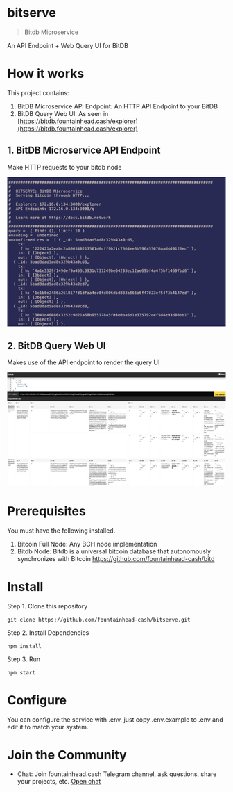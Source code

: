 # bitserve

> Bitdb Microservice

An API Endpoint + Web Query UI for BitDB


# How it works

This project contains:

1. BitDB Microservice API Endpoint: An HTTP API Endpoint to your BitDB
2. BitDB Query Web UI: As seen in [https://bitdb.fountainhead.cash/explorer](https://bitdb.fountainhead.cash/explorer)

## 1. BitDB Microservice API Endpoint

Make HTTP requests to your bitdb node

![api](public/api.png)

## 2. BitDB Query Web UI

Makes use of the API endpoint to render the query UI

![query](public/bitserve.png)


# Prerequisites

You must have the following installed.

1. Bitcoin Full Node: Any BCH node implementation
2. Bitdb Node: Bitdb is a universal bitcoin database that autonomously synchronizes with Bitcoin https://github.com/fountainhead-cash/bitd


# Install

Step 1. Clone this repository

```
git clone https://github.com/fountainhead-cash/bitserve.git
```

Step 2. Install Dependencies

```
npm install
```

Step 3. Run

```
npm start
```

# Configure

You can configure the service with .env, just copy .env.example to .env and edit it to match your system.

# Join the Community

- Chat: Join fountainhead.cash Telegram channel, ask questions, share your projects, etc. [Open chat](http://t.me/fountainheadcash)

